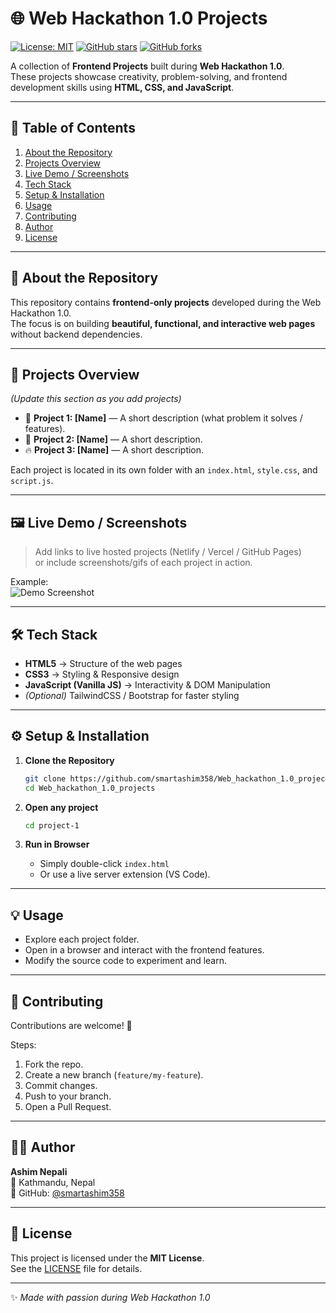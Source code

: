# 🌐 Web Hackathon 1.0 Projects

[![License: MIT](https://img.shields.io/badge/license-MIT-blue.svg)](LICENSE)
[![GitHub stars](https://img.shields.io/github/stars/smartashim358/Web_hackathon_1.0_projects)](#)
[![GitHub forks](https://img.shields.io/github/forks/smartashim358/Web_hackathon_1.0_projects)](#)

A collection of **Frontend Projects** built during **Web Hackathon 1.0**.  
These projects showcase creativity, problem-solving, and frontend development skills using **HTML, CSS, and JavaScript**.

---

## 📑 Table of Contents
1. [About the Repository](#about-the-repository)
2. [Projects Overview](#projects-overview)
3. [Live Demo / Screenshots](#live-demo--screenshots)
4. [Tech Stack](#tech-stack)
5. [Setup & Installation](#setup--installation)
6. [Usage](#usage)
7. [Contributing](#contributing)
8. [Author](#author)
9. [License](#license)

---

## 📌 About the Repository
This repository contains **frontend-only projects** developed during the Web Hackathon 1.0.  
The focus is on building **beautiful, functional, and interactive web pages** without backend dependencies.  

---

## 🚀 Projects Overview
*(Update this section as you add projects)*  

- 🎨 **Project 1: [Name]** — A short description (what problem it solves / features).  
- 📝 **Project 2: [Name]** — A short description.  
- 🔥 **Project 3: [Name]** — A short description.  

Each project is located in its own folder with an `index.html`, `style.css`, and `script.js`.

---

## 🖼️ Live Demo / Screenshots

> Add links to live hosted projects (Netlify / Vercel / GitHub Pages)  
> or include screenshots/gifs of each project in action.

Example:  
![Demo Screenshot](./assets/demo.png)

---

## 🛠️ Tech Stack

- **HTML5** → Structure of the web pages  
- **CSS3** → Styling & Responsive design  
- **JavaScript (Vanilla JS)** → Interactivity & DOM Manipulation  
- *(Optional)* TailwindCSS / Bootstrap for faster styling

---

## ⚙️ Setup & Installation

1. **Clone the Repository**
   ```bash
   git clone https://github.com/smartashim358/Web_hackathon_1.0_projects.git
   cd Web_hackathon_1.0_projects
   ```

2. **Open any project**
   ```bash
   cd project-1
   ```

3. **Run in Browser**
   - Simply double-click `index.html`  
   - Or use a live server extension (VS Code).

---

## 💡 Usage

- Explore each project folder.  
- Open in a browser and interact with the frontend features.  
- Modify the source code to experiment and learn.

---

## 🤝 Contributing

Contributions are welcome! 🎉  

Steps:
1. Fork the repo.  
2. Create a new branch (`feature/my-feature`).  
3. Commit changes.  
4. Push to your branch.  
5. Open a Pull Request.

---

## 👨‍💻 Author

**Ashim Nepali**  
📍 Kathmandu, Nepal  
🔗 GitHub: [@smartashim358](https://github.com/smartashim358)  

---

## 📜 License

This project is licensed under the **MIT License**.  
See the [LICENSE](LICENSE) file for details.

---

✨ *Made with passion during Web Hackathon 1.0*
